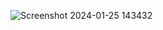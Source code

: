 
![Screenshot 2024-01-25 143432](https://github.com/krizhnaa/Automated-Game-Bot/assets/86138069/7ffeba02-30b3-4499-91a6-96ba6855cd1b)
